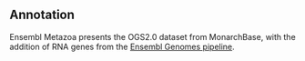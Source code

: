 Annotation
----------

Ensembl Metazoa presents the OGS2.0 dataset from MonarchBase, with the
addition of RNA genes from the [Ensembl Genomes
pipeline](http://ensemblgenomes.org/info/data/ncrna).
